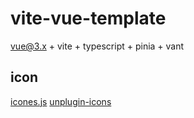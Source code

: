 # vite-vue-template

vue@3.x + vite + typescript + pinia + vant

## icon
[icones.js](https://icones.js.org/collection/carbon)
[unplugin-icons](https://www.npmjs.com/package/unplugin-icons)